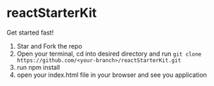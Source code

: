 # reactStarterKit
Get started fast!

1. Star and Fork the repo
2. Open your terminal, cd into desired directory and run `git clone https://github.com/<your-branch>/reactStarterKit.git`
3. run npm install
4. open your index.html file in your browser and see you application
